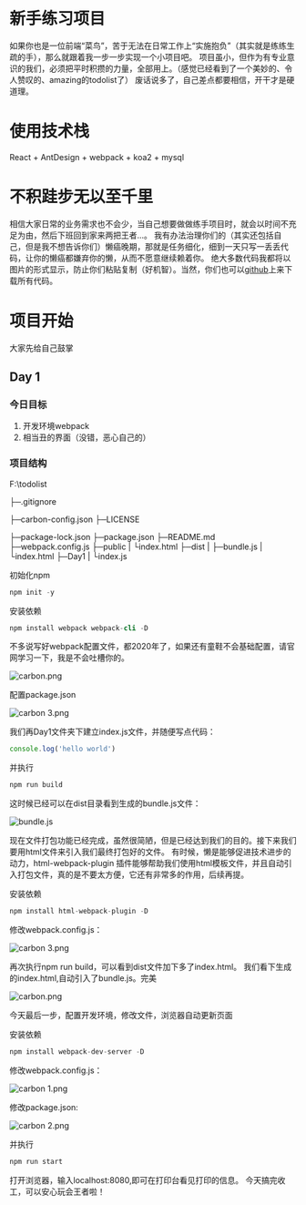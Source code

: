 # 新手练习项目
如果你也是一位前端“菜鸟”，苦于无法在日常工作上“实施抱负”（其实就是练练生疏的手），那么就跟着我一步一步实现一个小项目吧。
项目虽小，但作为有专业意识的我们，必须把平时积攒的力量，全部用上。（感觉已经看到了一个美妙的、令人赞叹的、amazing的todolist了）
废话说多了，自己差点都要相信，开干才是硬道理。

# 使用技术栈
React + AntDesign + webpack + koa2 + mysql

# 不积跬步无以至千里
相信大家日常的业务需求也不会少，当自己想要做做练手项目时，就会以时间不充足为由，然后下班回到家来两把王者...。
我有办法治理你们的（其实还包括自己，但是我不想告诉你们）懒癌晚期，那就是任务细化，细到一天只写一丢丢代码，让你的懒癌都嫌弃你的懒，从而不愿意继续赖着你。
绝大多数代码我都将以图片的形式显示，防止你们粘贴复制（好机智）。当然，你们也可以[github](https://github.com/smilexiaoming/todolist#readme)上来下载所有代码。

# 项目开始
大家先给自己鼓掌

## Day 1
### 今日目标
1. 开发环境webpack
2. 相当丑的界面（没错，恶心自己的）

### 项目结构

F:\todolist

├─.gitignore 

├─carbon-config.json 
├─LICENSE 

├─package-lock.json 
├─package.json
├─README.md
├─webpack.config.js
├─public
|   └index.html
├─dist
|  ├─bundle.js
|  └index.html
├─Day1
|  └index.js

初始化npm
```s
npm init -y
```

安装依赖
```s
npm install webpack webpack-cli -D
```

不多说写好webpack配置文件，都2020年了，如果还有童鞋不会基础配置，请官网学习一下，我是不会吐槽你的。

![carbon.png](https://i.loli.net/2020/05/12/n5jrPI4FeSGmYtb.png)

配置package.json

![carbon _3_.png](https://i.loli.net/2020/05/12/81xftBVkp5bdcQy.png)

我们再Day1文件夹下建立index.js文件，并随便写点代码：
```javascript
console.log('hello world')
```

并执行
```s
npm run build
```

这时候已经可以在dist目录看到生成的bundle.js文件：

![bundle.js](https://i.loli.net/2020/05/12/nQD98uys2YOgdAR.png)

现在文件打包功能已经完成，虽然很简陋，但是已经达到我们的目的。接下来我们要用html文件来引入我们最终打包好的文件。
有时候，懒是能够促进技术进步的动力，html-webpack-plugin 插件能够帮助我们使用html模板文件，并且自动引入打包文件，真的是不要太方便，它还有非常多的作用，后续再提。

安装依赖
```s
npm install html-webpack-plugin -D
```

修改webpack.config.js：

![carbon _3_.png](https://i.loli.net/2020/05/12/Ev7qf4soga5yQWX.png)

再次执行npm run build，可以看到dist文件加下多了index.html。
我们看下生成的index.html,自动引入了bundle.js。完美

![carbon.png](https://i.loli.net/2020/05/12/sawuhIqb2HZ5xYE.png)

今天最后一步，配置开发环境，修改文件，浏览器自动更新页面

安装依赖
```s
npm install webpack-dev-server -D
```

修改webpack.config.js：

![carbon _1_.png](https://i.loli.net/2020/05/12/jNLRuClHr591XhF.png)

修改package.json:

![carbon _2_.png](https://i.loli.net/2020/05/12/8gTyjWzVGQ4FmkN.png)

并执行
```s
npm run start
```

打开浏览器，输入localhost:8080,即可在打印台看见打印的信息。
今天搞完收工，可以安心玩会王者啦！
